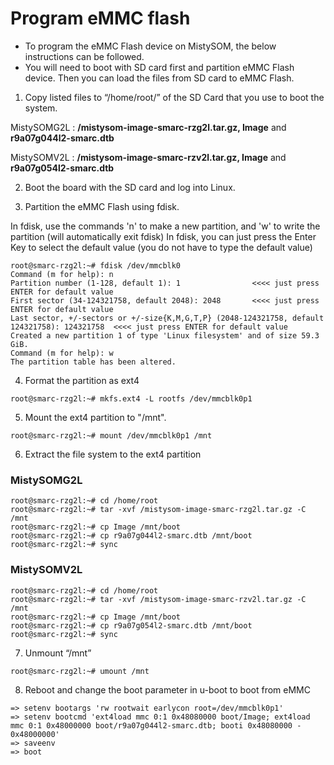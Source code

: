 # Program eMMC flash

* To program the eMMC Flash device on MistySOM, the below instructions can be followed.
* You will need to boot with SD card first and partition eMMC Flash device. Then you can load the files from SD card to eMMC Flash.
1. Copy listed files to “/home/root/” of the SD Card that you use to boot the system.

MistySOMG2L : **/mistysom-image-smarc-rzg2l.tar.gz, Image** and **r9a07g044l2-smarc.dtb**

MistySOMV2L : **/mistysom-image-smarc-rzv2l.tar.gz, Image** and **r9a07g054l2-smarc.dtb**

2. Boot the board with the SD card and log into Linux.

3. Partition the eMMC Flash using fdisk.

In fdisk, use the commands 'n' to make a new partition, and 'w' to write the partition (will automatically exit fdisk)
In fdisk, you can just press the Enter Key to select the default value (you do not have to type the default value)
```
root@smarc-rzg2l:~# fdisk /dev/mmcblk0
Command (m for help): n
Partition number (1-128, default 1): 1                <<<< just press ENTER for default value
First sector (34-124321758, default 2048): 2048       <<<< just press ENTER for default value
Last sector, +/-sectors or +/-size{K,M,G,T,P} (2048-124321758, default 124321758): 124321758  <<<< just press ENTER for default value
Created a new partition 1 of type 'Linux filesystem' and of size 59.3 GiB.
Command (m for help): w
The partition table has been altered.
```
4. Format the partition as ext4
```
root@smarc-rzg2l:~# mkfs.ext4 -L rootfs /dev/mmcblk0p1
```
5. Mount the ext4 partition to "/mnt".
```
root@smarc-rzg2l:~# mount /dev/mmcblk0p1 /mnt
```
6. Extract the file system to the ext4 partition

### MistySOMG2L
```
root@smarc-rzg2l:~# cd /home/root
root@smarc-rzg2l:~# tar -xvf /mistysom-image-smarc-rzg2l.tar.gz -C /mnt
root@smarc-rzg2l:~# cp Image /mnt/boot
root@smarc-rzg2l:~# cp r9a07g044l2-smarc.dtb /mnt/boot
root@smarc-rzg2l:~# sync
```
### MistySOMV2L
```
root@smarc-rzg2l:~# cd /home/root
root@smarc-rzg2l:~# tar -xvf /mistysom-image-smarc-rzv2l.tar.gz -C /mnt
root@smarc-rzg2l:~# cp Image /mnt/boot
root@smarc-rzg2l:~# cp r9a07g054l2-smarc.dtb /mnt/boot
root@smarc-rzg2l:~# sync
```
7. Unmount “/mnt”
```
root@smarc-rzg2l:~# umount /mnt
```
8. Reboot and change the boot parameter in u-boot to boot from eMMC
```
=> setenv bootargs 'rw rootwait earlycon root=/dev/mmcblk0p1'
=> setenv bootcmd 'ext4load mmc 0:1 0x48080000 boot/Image; ext4load mmc 0:1 0x48000000 boot/r9a07g044l2-smarc.dtb; booti 0x48080000 - 0x48000000'
=> saveenv
=> boot
```
